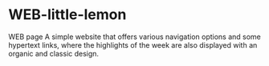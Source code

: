 # WEB-little-lemon
WEB page
A simple website that offers various navigation options and some hypertext links, where the highlights of the week are also displayed with an organic and classic design.

